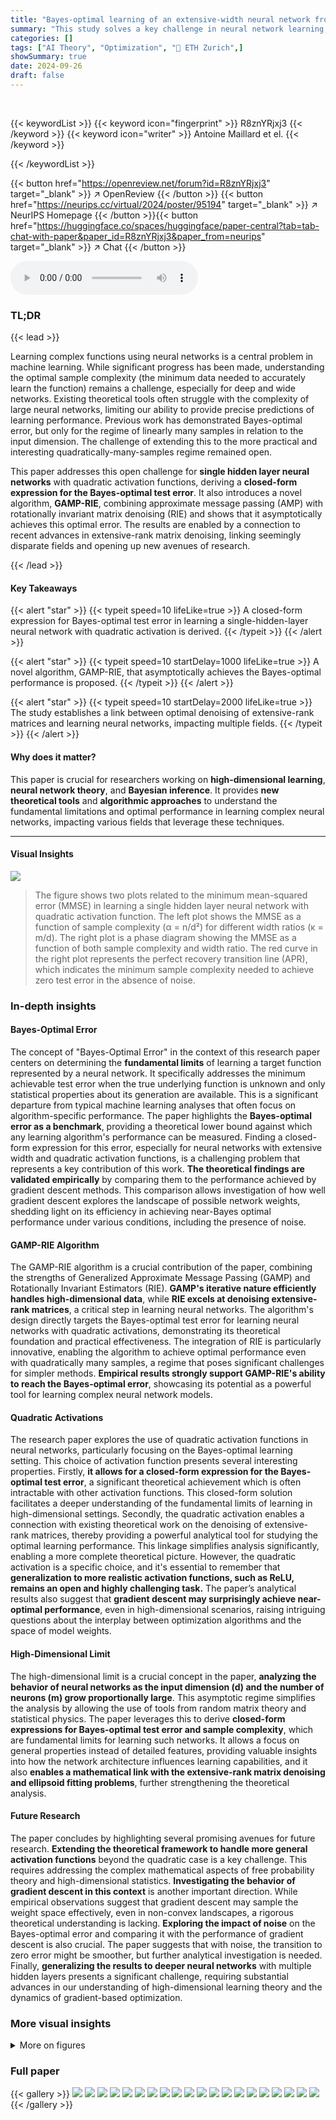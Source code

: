 ```yaml
---
title: "Bayes-optimal learning of an extensive-width neural network from quadratically many samples"
summary: "This study solves a key challenge in neural network learning, deriving a closed-form expression for the Bayes-optimal test error of extensive-width networks with quadratic activation functions from qu..."
categories: []
tags: ["AI Theory", "Optimization", "🏢 ETH Zurich",]
showSummary: true
date: 2024-09-26
draft: false
---
```


<br>

{{< keywordList >}}
{{< keyword icon="fingerprint" >}} R8znYRjxj3 {{< /keyword >}}
{{< keyword icon="writer" >}} Antoine Maillard et el. {{< /keyword >}}
 
{{< /keywordList >}}

{{< button href="https://openreview.net/forum?id=R8znYRjxj3" target="_blank" >}}
↗ OpenReview
{{< /button >}}
{{< button href="https://neurips.cc/virtual/2024/poster/95194" target="_blank" >}}
↗ NeurIPS Homepage
{{< /button >}}{{< button href="https://huggingface.co/spaces/huggingface/paper-central?tab=tab-chat-with-paper&paper_id=R8znYRjxj3&paper_from=neurips" target="_blank" >}}
↗ Chat
{{< /button >}}



<audio controls>
    <source src="https://ai-paper-reviewer.com/R8znYRjxj3/podcast.wav" type="audio/wav">
    Your browser does not support the audio element.
</audio>


### TL;DR


{{< lead >}}

Learning complex functions using neural networks is a central problem in machine learning.  While significant progress has been made, understanding the optimal sample complexity (the minimum data needed to accurately learn the function) remains a challenge, especially for deep and wide networks.  Existing theoretical tools often struggle with the complexity of large neural networks, limiting our ability to provide precise predictions of learning performance.  Previous work has demonstrated Bayes-optimal error, but only for the regime of linearly many samples in relation to the input dimension.  The challenge of extending this to the more practical and interesting quadratically-many-samples regime remained open.

This paper addresses this open challenge for **single hidden layer neural networks** with quadratic activation functions, deriving a **closed-form expression for the Bayes-optimal test error**. It also introduces a novel algorithm, **GAMP-RIE**, combining approximate message passing (AMP) with rotationally invariant matrix denoising (RIE) and shows that it asymptotically achieves this optimal error. The results are enabled by a connection to recent advances in extensive-rank matrix denoising, linking seemingly disparate fields and opening up new avenues of research.

{{< /lead >}}


#### Key Takeaways

{{< alert "star" >}}
{{< typeit speed=10 lifeLike=true >}} A closed-form expression for Bayes-optimal test error in learning a single-hidden-layer neural network with quadratic activation is derived. {{< /typeit >}}
{{< /alert >}}

{{< alert "star" >}}
{{< typeit speed=10 startDelay=1000 lifeLike=true >}} A novel algorithm, GAMP-RIE, that asymptotically achieves the Bayes-optimal performance is proposed. {{< /typeit >}}
{{< /alert >}}

{{< alert "star" >}}
{{< typeit speed=10 startDelay=2000 lifeLike=true >}} The study establishes a link between optimal denoising of extensive-rank matrices and learning neural networks, impacting multiple fields. {{< /typeit >}}
{{< /alert >}}

#### Why does it matter?
This paper is crucial for researchers working on **high-dimensional learning**, **neural network theory**, and **Bayesian inference**.  It provides **new theoretical tools** and **algorithmic approaches** to understand the fundamental limitations and optimal performance in learning complex neural networks, impacting various fields that leverage these techniques.

------
#### Visual Insights



![](https://ai-paper-reviewer.com/R8znYRjxj3/figures_4_1.jpg)

> The figure shows two plots related to the minimum mean-squared error (MMSE) in learning a single hidden layer neural network with quadratic activation function. The left plot shows the MMSE as a function of sample complexity (α = n/d²) for different width ratios (κ = m/d). The right plot is a phase diagram showing the MMSE as a function of both sample complexity and width ratio. The red curve in the right plot represents the perfect recovery transition line (APR), which indicates the minimum sample complexity needed to achieve zero test error in the absence of noise.







### In-depth insights


#### Bayes-Optimal Error
The concept of "Bayes-Optimal Error" in the context of this research paper centers on determining the **fundamental limits** of learning a target function represented by a neural network.  It specifically addresses the minimum achievable test error when the true underlying function is unknown and only statistical properties about its generation are available.  This is a significant departure from typical machine learning analyses that often focus on algorithm-specific performance. The paper highlights the **Bayes-optimal error as a benchmark**, providing a theoretical lower bound against which any learning algorithm's performance can be measured.  Finding a closed-form expression for this error, especially for neural networks with extensive width and quadratic activation functions, is a challenging problem that represents a key contribution of this work.  **The theoretical findings are validated empirically** by comparing them to the performance achieved by gradient descent methods.  This comparison allows investigation of how well gradient descent explores the landscape of possible network weights, shedding light on its efficiency in achieving near-Bayes optimal performance under various conditions, including the presence of noise.

#### GAMP-RIE Algorithm
The GAMP-RIE algorithm is a crucial contribution of the paper, combining the strengths of Generalized Approximate Message Passing (GAMP) and Rotationally Invariant Estimators (RIE).  **GAMP's iterative nature efficiently handles high-dimensional data**, while **RIE excels at denoising extensive-rank matrices**, a critical step in learning neural networks.  The algorithm's design directly targets the Bayes-optimal test error for learning neural networks with quadratic activations, demonstrating its theoretical foundation and practical effectiveness.  The integration of RIE is particularly innovative, enabling the algorithm to achieve optimal performance even with quadratically many samples, a regime that poses significant challenges for simpler methods.  **Empirical results strongly support GAMP-RIE's ability to reach the Bayes-optimal error**, showcasing its potential as a powerful tool for learning complex neural network models.

#### Quadratic Activations
The research paper explores the use of quadratic activation functions in neural networks, particularly focusing on the Bayes-optimal learning setting. This choice of activation function presents several interesting properties. Firstly, **it allows for a closed-form expression for the Bayes-optimal test error**, a significant theoretical achievement which is often intractable with other activation functions.  This closed-form solution facilitates a deeper understanding of the fundamental limits of learning in high-dimensional settings. Secondly, the quadratic activation enables a connection with existing theoretical work on the denoising of extensive-rank matrices, thereby providing a powerful analytical tool for studying the optimal learning performance.  This linkage simplifies analysis significantly, enabling a more complete theoretical picture. However, the quadratic activation is a specific choice, and it's essential to remember that **generalization to more realistic activation functions, such as ReLU, remains an open and highly challenging task.**  The paper’s analytical results also suggest that **gradient descent may surprisingly achieve near-optimal performance**, even in high-dimensional scenarios, raising intriguing questions about the interplay between optimization algorithms and the space of model weights.

#### High-Dimensional Limit
The high-dimensional limit is a crucial concept in the paper, **analyzing the behavior of neural networks as the input dimension (d) and the number of neurons (m) grow proportionally large**.  This asymptotic regime simplifies the analysis by allowing the use of tools from random matrix theory and statistical physics. The paper leverages this to derive **closed-form expressions for Bayes-optimal test error and sample complexity**, which are fundamental limits for learning such networks.  It allows a focus on general properties instead of detailed features, providing valuable insights into how the network architecture influences learning capabilities, and it also **enables a mathematical link with the extensive-rank matrix denoising and ellipsoid fitting problems**, further strengthening the theoretical analysis.

#### Future Research
The paper concludes by highlighting several promising avenues for future research.  **Extending the theoretical framework to handle more general activation functions** beyond the quadratic case is a key challenge.  This requires addressing the complex mathematical aspects of free probability theory and high-dimensional statistics.  **Investigating the behavior of gradient descent in this context** is another important direction. While empirical observations suggest that gradient descent may sample the weight space effectively, even in non-convex landscapes, a rigorous theoretical understanding is lacking.  **Exploring the impact of noise** on the Bayes-optimal error and comparing it with the performance of gradient descent is also crucial. The paper suggests that with noise, the transition to zero error might be smoother, but further analytical investigation is needed. Finally, **generalizing the results to deeper neural networks** with multiple hidden layers presents a significant challenge, requiring substantial advances in our understanding of high-dimensional learning theory and the dynamics of gradient-based optimization.


### More visual insights

<details>
<summary>More on figures
</summary>


![](https://ai-paper-reviewer.com/R8znYRjxj3/figures_8_1.jpg)

> The figure compares the mean squared error (MSE) achieved by gradient descent (GD) and averaged gradient descent (AGD) with the theoretical minimum mean squared error (MMSE) for different sample complexities and dimensions.  The left panel shows the noiseless case, demonstrating that AGD closely matches the theoretical MMSE. The right panel introduces noise, showing that AGD performs worse than the MMSE and that GD converges to a single point for larger sample complexities regardless of initialization.


![](https://ai-paper-reviewer.com/R8znYRjxj3/figures_19_1.jpg)

> This figure compares the performance of the GAMP-RIE algorithm with the theoretical asymptotic minimum mean-squared error (MMSE) for learning a one-hidden layer neural network with quadratic activation.  The comparison is shown for both noiseless and noisy scenarios (noise level √∆ = 0.25), with a width-to-dimension ratio κ = 0.5. The results show a good agreement between the algorithm's performance and the theoretical MMSE, even for moderately sized networks (d = 100 and d = 200). Error bars represent the standard deviation of the MSE.


![](https://ai-paper-reviewer.com/R8znYRjxj3/figures_24_1.jpg)

> This figure shows the asymptotic minimum mean squared error (MMSE) for different width ratios (κ) in the noiseless case (no noise in target function). The x-axis represents the sample complexity (α/κ) which remains of order 1 as κ goes to 0. The curves show that MMSE decreases smoothly as sample complexity α/κ increases and reaches 0 at perfect recovery. The plot also includes the asymptotic MMSE as κ approaches 0, obtained via an analytical expression.


![](https://ai-paper-reviewer.com/R8znYRjxj3/figures_39_1.jpg)

> The left panel shows the mean squared error (MSE) as a function of sample complexity (α) for different regularization strengths (λ). The black line represents the theoretical minimum mean squared error (MMSE). The right panel shows the trivialization threshold (ατ) as a function of noise level (Δ) in the teacher network, where trivialization means that gradient descent converges to the same solution regardless of the initialization.


</details>






### Full paper

{{< gallery >}}
<img src="https://ai-paper-reviewer.com/R8znYRjxj3/1.png" class="grid-w50 md:grid-w33 xl:grid-w25" />
<img src="https://ai-paper-reviewer.com/R8znYRjxj3/2.png" class="grid-w50 md:grid-w33 xl:grid-w25" />
<img src="https://ai-paper-reviewer.com/R8znYRjxj3/3.png" class="grid-w50 md:grid-w33 xl:grid-w25" />
<img src="https://ai-paper-reviewer.com/R8znYRjxj3/4.png" class="grid-w50 md:grid-w33 xl:grid-w25" />
<img src="https://ai-paper-reviewer.com/R8znYRjxj3/5.png" class="grid-w50 md:grid-w33 xl:grid-w25" />
<img src="https://ai-paper-reviewer.com/R8znYRjxj3/6.png" class="grid-w50 md:grid-w33 xl:grid-w25" />
<img src="https://ai-paper-reviewer.com/R8znYRjxj3/7.png" class="grid-w50 md:grid-w33 xl:grid-w25" />
<img src="https://ai-paper-reviewer.com/R8znYRjxj3/8.png" class="grid-w50 md:grid-w33 xl:grid-w25" />
<img src="https://ai-paper-reviewer.com/R8znYRjxj3/9.png" class="grid-w50 md:grid-w33 xl:grid-w25" />
<img src="https://ai-paper-reviewer.com/R8znYRjxj3/10.png" class="grid-w50 md:grid-w33 xl:grid-w25" />
<img src="https://ai-paper-reviewer.com/R8znYRjxj3/11.png" class="grid-w50 md:grid-w33 xl:grid-w25" />
<img src="https://ai-paper-reviewer.com/R8znYRjxj3/12.png" class="grid-w50 md:grid-w33 xl:grid-w25" />
<img src="https://ai-paper-reviewer.com/R8znYRjxj3/13.png" class="grid-w50 md:grid-w33 xl:grid-w25" />
<img src="https://ai-paper-reviewer.com/R8znYRjxj3/14.png" class="grid-w50 md:grid-w33 xl:grid-w25" />
<img src="https://ai-paper-reviewer.com/R8znYRjxj3/15.png" class="grid-w50 md:grid-w33 xl:grid-w25" />
<img src="https://ai-paper-reviewer.com/R8znYRjxj3/16.png" class="grid-w50 md:grid-w33 xl:grid-w25" />
<img src="https://ai-paper-reviewer.com/R8znYRjxj3/17.png" class="grid-w50 md:grid-w33 xl:grid-w25" />
<img src="https://ai-paper-reviewer.com/R8znYRjxj3/18.png" class="grid-w50 md:grid-w33 xl:grid-w25" />
<img src="https://ai-paper-reviewer.com/R8znYRjxj3/19.png" class="grid-w50 md:grid-w33 xl:grid-w25" />
<img src="https://ai-paper-reviewer.com/R8znYRjxj3/20.png" class="grid-w50 md:grid-w33 xl:grid-w25" />
{{< /gallery >}}